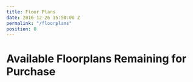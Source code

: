 ```yaml
---
title: Floor Plans
date: 2016-12-26 15:50:00 Z
permalink: "/floorplans"
position: 0
---
```


# Available Floorplans Remaining for Purchase
